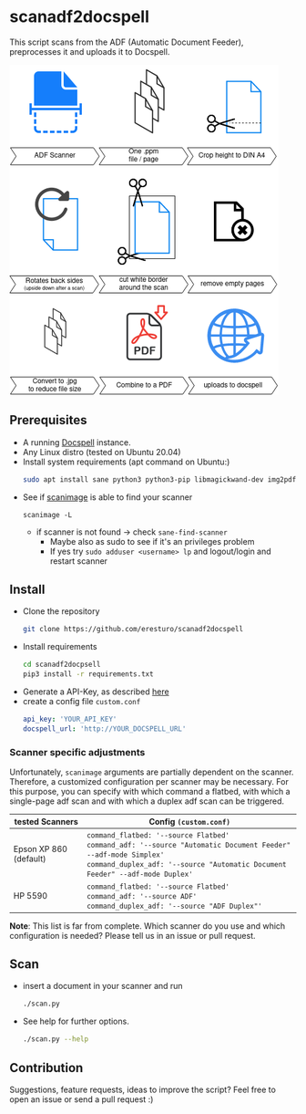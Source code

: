 # scanadf2docspell

This script scans from the ADF (Automatic Document Feeder), preprocesses it and uploads it to Docspell.

![Overview](overview.png)

## Prerequisites

* A running [Docspell](https://github.com/eikek/docspell) instance.
* Any Linux distro (tested on Ubuntu 20.04)
* Install system requirements (apt command on Ubuntu:)
  ```bash
  sudo apt install sane python3 python3-pip libmagickwand-dev img2pdf sane-utils
  ```
* See if [scanimage](https://linux.die.net/man/1/scanimage) is able to find your scanner
  ```
  scanimage -L
  ```
    * if scanner is not found -> check `sane-find-scanner`
        * Maybe also as sudo to see if it's an privileges problem
        * If yes try `sudo adduser <username> lp` and logout/login and restart scanner

## Install

* Clone the repository
  ```bash
  git clone https://github.com/eresturo/scanadf2docspell
  ```
* Install requirements
  ```bash
  cd scanadf2docpsell
  pip3 install -r requirements.txt
  ```
* Generate a API-Key, as described [here](https://docspell.org/docs/webapp/uploading/#anonymous-upload)
* create a config file `custom.conf`
    ```yaml
    api_key: 'YOUR_API_KEY'
    docspell_url: 'http://YOUR_DOCSPELL_URL'
    ```

### Scanner specific adjustments

Unfortunately, `scanimage` arguments are partially dependent on the scanner. Therefore, a customized configuration per
scanner may be necessary. For this purpose, you can specify with which command a flatbed, with which a single-page adf
scan and with which a duplex adf scan can be triggered.

| tested Scanners        | Config `(custom.conf)`                                                                                                                                                                             |
|------------------------|----------------------------------------------------------------------------------------------------------------------------------------------------------------------------------------------------|
| Epson XP 860 (default) | `command_flatbed: '--source Flatbed'`<br>`command_adf: '--source "Automatic Document Feeder" --adf-mode Simplex'`<br>`command_duplex_adf: '--source "Automatic Document Feeder" --adf-mode Duplex'` |
| HP 5590                | `command_flatbed: '--source Flatbed'`<br>`command_adf: '--source ADF'`<br>`command_duplex_adf: '--source "ADF Duplex"'`

**Note**: This list is far from complete. Which scanner do you use and which configuration is needed? Please tell us in
an issue or pull request.

## Scan

* insert a document in your scanner and run
    ```bash
    ./scan.py
    ```
* See help for further options.
  ```bash
  ./scan.py --help
  ```

## Contribution

Suggestions, feature requests, ideas to improve the script? Feel free to open an issue or send a pull request :)  
